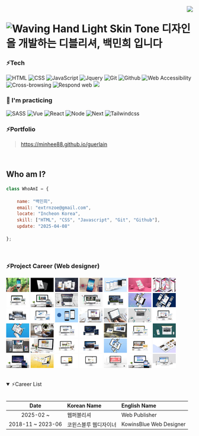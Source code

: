 <img align="right" src="https://visitor-badge.laobi.icu/badge?page_id=salesp07.salesp07" />
<!-- <img src="https://readme-typing-svg.herokuapp.com/?font=Righteous&size=35&center=true&vCenter=true&width=500&height=70&duration=4000&lines=Hello!+👋;+I'm+Minhee+Baik;" /> -->
<!-- 🔭 I’m currently working on [my portfolio](https://minhee88.github.io/guerlain)
📫 How to reach me **extrnzoe@gmail.com** ### 💪 Skills-->
<h1> <img src="https://raw.githubusercontent.com/Tarikul-Islam-Anik/Animated-Fluent-Emojis/master/Emojis/Hand%20gestures/Waving%20Hand%20Light%20Skin%20Tone.png" alt="Waving Hand Light Skin Tone" width="40" height="40" /> 디자인을 개발하는 디블리셔, 백민희 입니다
</h1>
  

### ⚡Tech 
![HTML](https://img.shields.io/badge/-HTML-F05032?style=flat-square&logo=html5&logoColor=ffffff)
![CSS](https://img.shields.io/badge/-CSS-007ACC?style=flat-square&logo=css3)
![JavaScript](https://img.shields.io/badge/-JavaScript-dc8d2d?style=flat-square&logo=javascript&logoColor=ffffff)
![Jquery](https://img.shields.io/badge/-Jquery-%230769ad?style=flat-square&logo=javascript&logoColor=ffffff)
![Git](https://img.shields.io/badge/-Git-F05032?style=flat-square&logo=git&logoColor=ffffff)
![Github](https://img.shields.io/badge/GitHub-%234083d5.svg?style=flat-square&logo=github)
![Web Accessibility](https://img.shields.io/badge/-Accessibility-00A98F?style=flat-square&logo=w3c&logoColor=ffffff)
![Cross-browsing](https://img.shields.io/badge/-Cross%20browsing-302683?style=flat-square&logo=googlechrome&logoColor=ffffff)
![Respond web](https://img.shields.io/badge/-Respond%20web-ca6598?style=flat-square&logo=htmlacademy&logoColor=ffffff)
<img src="https://skillicons.dev/icons?i=vscode,notion,figma,xd,ps,ai,pr" height="22" />


### 👀 I'm practicing
![SASS](https://img.shields.io/badge/-Sass-ca6598?style=flat-square&logo=sass&logoColor=ffffff)
![Vue](https://img.shields.io/badge/-Vue-369369?style=flat-square&logo=Vue.js)
![React](https://img.shields.io/badge/-React-0088CC?style=flat-square&logo=React)
![Node](https://img.shields.io/badge/-Node-43853d?style=flat-square&logo=Node.js&logoColor=white)
![Next](https://img.shields.io/badge/-Next-444444?style=flat-square&logo=Next.js&logoColor=efefef)
![Tailwindcss](https://img.shields.io/badge/-Tailwindcss-06B6D4?style=flat-square&logo=tailwindcss&logoColor=ffffff)



### ⚡Portfolio  

> <a href="https://minhee88.github.io/guerlain" target="_blank">https://minhee88.github.io/guerlain</a>
<br/>  

## Who am I?
``` js
class WhoAmI = {

    name: "백민희",
    email: "extrnzoe@gmail.com",
    locate: "Incheon Korea",
    skill: ["HTML", "CSS", "Javascript", "Git", "Github"],
    update: "2025-04-08"

};
```
<br>       

### ⚡Project Career (Web designer)

<img src="img/pro_01.jpg" alt="SS" width="62px"> <img src="img/pro_02.jpg" alt="SS" width="62px"> <img src="img/pro_03.jpg" alt="SS" width="62px"> <img src="img/pro_04.jpg" alt="SS" width="62px"> <img src="img/pro_05.jpg" alt="SS" width="62px"> <img src="img/pro_06.jpg" alt="SS" width="62px"> <img src="img/pro_07.jpg" alt="SS" width="62px"> <img src="img/pro_08.jpg" alt="SS" width="62px"> <img src="img/pro_09.jpg" alt="SS" width="62px"> <img src="img/pro_10.jpg" alt="SS" width="62px"> <img src="img/pro_11.jpg" alt="SS" width="62px"> <img src="img/pro_14.jpg" alt="SS" width="62px"> <img src="img/pro_15.jpg" alt="SS" width="62px"> <img src="img/pro_16.jpg" alt="SS" width="62px"> <img src="img/pro_17.jpg" alt="SS" width="62px"> <img src="img/pro_20.jpg" alt="SS" width="62px"> <img src="img/pro_21.jpg" alt="SS" width="62px"> <img src="img/pro_22.jpg" alt="SS" width="62px"> <img src="img/pro_23.jpg" alt="SS" width="62px"> <img src="img/pro_24.jpg" alt="SS" width="62px"> <img src="img/pro_25.jpg" alt="SS" width="62px"> <img src="img/pro_26.jpg" alt="SS" width="62px"> <img src="img/pro_27.jpg" alt="SS" width="62px"> <img src="img/pro_29.jpg" alt="SS" width="62px"> <img src="img/pro_30.jpg" alt="SS" width="62px"> <img src="img/pro_31.jpg" alt="SS" width="62px"> <img src="img/pro_32.jpg" alt="SS" width="62px"> <img src="img/pro_33.jpg" alt="SS" width="62px"> <img src="img/pro_35.jpg" alt="SS" width="62px"> <img src="img/pro_37.jpg" alt="SS" width="62px"> <img src="img/pro_38.jpg" alt="SS" width="62px"> <img src="img/pro_40.jpg" alt="SS" width="62px"> <img src="img/pro_41.jpg" alt="SS" width="62px"> <img src="img/pro_42.jpg" alt="SS" width="62px"> <img src="img/pro_43.jpg" alt="SS" width="62px"> <img src="img/pro_45.jpg" alt="SS" width="62px"> <img src="img/pro_50.jpg" alt="SS" width="62px"> <img src="img/pro_51.jpg" alt="SS" width="62px"> <img src="img/pro_52.jpg" alt="SS" width="62px"> <img src="img/pro_53.jpg" alt="SS" width="62px"> <img src="img/pro_55.jpg" alt="SS" width="62px"> <img src="img/pro_56.jpg" alt="SS" width="62px">



<br>
<!-- <p><img align="left" src="https://github-readme-stats.vercel.app/api/top-langs?username=minhee88&show_icons=true&locale=en&layout=compact&theme=tokyonight" alt="minhee88" /></p> -->


<details open>
  <summary>⚡Career List </summary>
  <br>
 
| Date | Korean Name | English Name |
| :---: | :--- | :--- |
| 2025-02 ~ | 웹퍼블리셔 | Web Publisher |
| 2018-11 ~ 2023-06 | 코윈스블루 웹디자이너 | KowinsBlue Web Designer |
  
</details>
